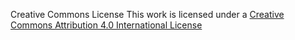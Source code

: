 Creative Commons License
This work is licensed under a [Creative Commons Attribution 4.0 International License](https://creativecommons.org/licenses/by/4.0)
